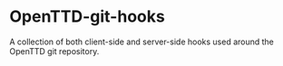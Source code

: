 # OpenTTD-git-hooks
A collection of both client-side and server-side hooks used around the OpenTTD git repository.
